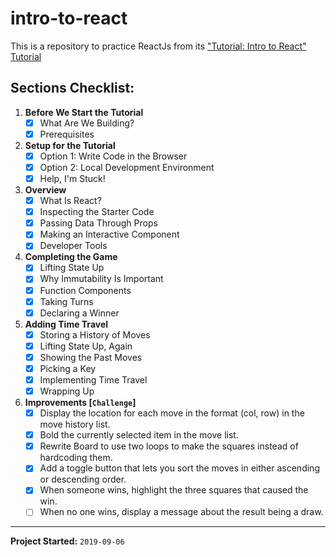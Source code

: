 # intro-to-react

This is a repository to practice ReactJs from its ["Tutorial: Intro to React" Tutorial](https://reactjs.org/tutorial/tutorial.html)

## Sections Checklist:
1. **Before We Start the Tutorial**
    - [X] What Are We Building?
    - [X] Prerequisites
2. **Setup for the Tutorial**
    - [X] Option 1: Write Code in the Browser
    - [X] Option 2: Local Development Environment
    - [X] Help, I'm Stuck!
3. **Overview**
    - [X] What Is React?
    - [X] Inspecting the Starter Code
    - [X] Passing Data Through Props
    - [X] Making an Interactive Component
    - [X] Developer Tools
4. **Completing the Game**
    - [X] Lifting State Up
    - [X] Why Immutability Is Important
    - [X] Function Components
    - [X] Taking Turns
    - [X] Declaring a Winner
5. **Adding Time Travel**
    - [X] Storing a History of Moves
    - [X] Lifting State Up, Again
    - [X] Showing the Past Moves
    - [X] Picking a Key
    - [X] Implementing Time Travel
    - [X] Wrapping Up
6. **Improvements [`Challenge`]**
    - [X] Display the location for each move in the format (col, row) in the move history list.
    - [X] Bold the currently selected item in the move list.
    - [X] Rewrite Board to use two loops to make the squares instead of hardcoding them.
    - [X] Add a toggle button that lets you sort the moves in either ascending or descending order.
    - [X] When someone wins, highlight the three squares that caused the win.
    - [ ] When no one wins, display a message about the result being a draw.

---
**Project Started:** `2019-09-06`
